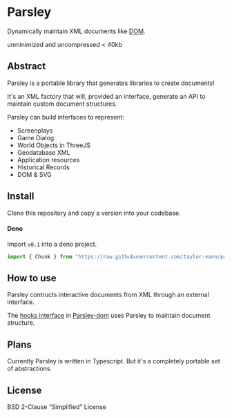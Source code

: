 # Parsley

Dynamically maintain XML documents like [DOM](https://github.com/taylor-vann/parsley-dom).

unminimized and uncompressed < 40kb

## Abstract

Parsley is a portable library that generates libraries to create documents!

It's an XML factory that will, provided an interface, generate an API to maintain custom document structures.

Parsley can build interfaces to represent:

- Screenplays
- Game Dialog
- World Objects in ThreeJS
- Geodatabase XML
- Application resources
- Historical Records
- DOM & SVG

## Install

Clone this repository and copy a version into your codebase.

#### Deno

Import `v0.1` into a deno project.

```ts
import { Chunk } from "https://raw.githubusercontent.com/taylor-vann/parsley/main/v0.1/src/parsley.ts";
```

## How to use

Parsley contructs interactive documents from XML through an external interface.

The [hooks interface](https://github.com/taylor-vann/parsley-dom/blob/main/v0.1/src/hooks/hooks.ts) in [Parsley-dom](https://github.com/taylor-vann/parsley-dom) uses Parsley to maintain document structure.

## Plans

Currently Parsley is written in Typescript. But it's a completely portable set of abstractions.

## License

BSD 2-Clause “Simplified” License
